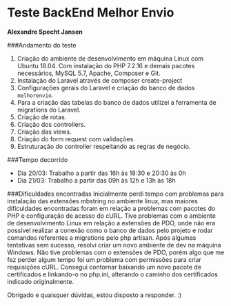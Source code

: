 # Teste BackEnd Melhor Envio

**Alexandre Specht Jansen**

###Andamento do teste
1. Criação do ambiente de desenvolvimento em máquina Linux com Ubuntu 18.04. Com instalação do PHP 7.2.16 e demais pacotes necessários,  MySQL 5.7, Apache, Composer e Git.
2. Instalação do Laravel através de composer create-project
3. Configurações gerais do Laravel e criação do banco de dados `melhorenvio`.
4. Para a criação das tabelas do banco de dados utilizei a ferramenta de migrations do Laravel.
5. Criação de rotas.
6. Criação dos controllers.
7. Criação das views.
8. Criação do form request com validações.
9. Estruturação do controller respeitando as regras de negócio.
 
###Tempo decorrido
 - Dia 20/03: Trabalho a partir das 16h às 18:30 e 20:30 às 0h
 - Dia 21/03: Trabalho a partir das 09h às 12h e 13h às 18h
  
###Dificuldades encontradas
Inicialmente perdi tempo com problemas para instalação das extensões mbstring no ambiente linux, mas maiores dificuldades encontradas foram em relação a problemas com pacotes do PHP e configuração de acesso do cURL. Tive problemas com o ambiente de desenvolvimento Linux em relação a extensões de PDO, onde não era possível realizar a conexão como o banco de dados pelo projeto e rodar comandos referentes a migrations pelo php artisan. 
Após algumas tentativas sem sucesso, resolvi criar um novo ambiente de dev na máquina Windows. Não tive problemas com o extensões de PDO, porém algo que me fez perder algum tempo foi um problema com permissões para criar requisições cURL. Consegui contornar baixando um novo pacote de certificados e linkando-o no php.ini, alterando o caminho dos certificados indicado originalmente.

Obrigado e quaisquer dúvidas, estou disposto a responder. :)